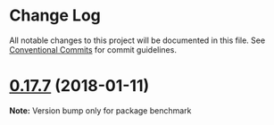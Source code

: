 # Change Log

All notable changes to this project will be documented in this file.
See [Conventional Commits](https://conventionalcommits.org) for commit guidelines.

<a name="0.17.7"></a>
# [0.17.7](https://github.com/salesforce/lwc/compare/v0.17.6...v0.17.7) (2018-01-11)




**Note:** Version bump only for package benchmark
